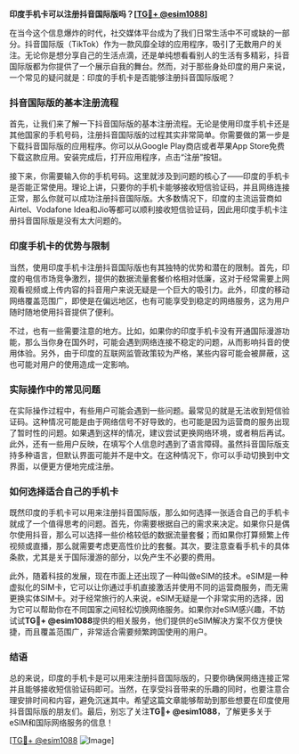 **印度手机卡可以注册抖音国际版吗？[[TG💪+ @esim1088](https://t.me/s/esim1088)]**

在当今这个信息爆炸的时代，社交媒体平台成为了我们日常生活中不可或缺的一部分。抖音国际版（TikTok）作为一款风靡全球的应用程序，吸引了无数用户的关注。无论你是想分享自己的生活点滴，还是单纯想看看别人的生活有多精彩，抖音国际版都为你提供了一个展示自我的舞台。然而，对于那些身处印度的用户来说，一个常见的疑问就是：印度的手机卡是否能够注册抖音国际版呢？

### 抖音国际版的基本注册流程

首先，让我们来了解一下抖音国际版的基本注册流程。无论是使用印度手机卡还是其他国家的手机号码，注册抖音国际版的过程其实非常简单。你需要做的第一步是下载抖音国际版的应用程序。你可以从Google Play商店或者苹果App Store免费下载这款应用。安装完成后，打开应用程序，点击“注册”按钮。

接下来，你需要输入你的手机号码。这里就涉及到问题的核心了——印度的手机卡是否能正常使用。理论上讲，只要你的手机卡能够接收短信验证码，并且网络连接正常，那么你就可以成功注册抖音国际版。大多数情况下，印度的主流运营商如Airtel、Vodafone Idea和Jio等都可以顺利接收短信验证码，因此用印度手机卡注册抖音国际版是没有太大问题的。

### 印度手机卡的优势与限制

当然，使用印度手机卡注册抖音国际版也有其独特的优势和潜在的限制。首先，印度的电信市场竞争激烈，提供的数据流量套餐价格相对低廉，这对于经常需要上网观看视频或上传内容的抖音用户来说无疑是一个巨大的吸引力。此外，印度的移动网络覆盖范围广，即使是在偏远地区，也有可能享受到稳定的网络服务，这为用户随时随地使用抖音提供了便利。

不过，也有一些需要注意的地方。比如，如果你的印度手机卡没有开通国际漫游功能，那么当你身在国外时，可能会遇到网络连接不稳定的问题，从而影响抖音的使用体验。另外，由于印度的互联网监管政策较为严格，某些内容可能会被屏蔽，这也可能对用户的使用造成一定影响。

### 实际操作中的常见问题

在实际操作过程中，有些用户可能会遇到一些问题。最常见的就是无法收到短信验证码。这种情况可能是由于网络信号不好导致的，也可能是因为运营商的服务出现了暂时性的问题。如果遇到这样的情况，建议尝试更换网络环境，或者稍后再试。此外，还有一些用户反映，在填写个人信息时遇到了语言障碍。虽然抖音国际版支持多种语言，但默认界面可能并不是中文。在这种情况下，你可以手动切换到中文界面，以便更方便地完成注册。

### 如何选择适合自己的手机卡

既然印度的手机卡可以用来注册抖音国际版，那么如何选择一张适合自己的手机卡就成了一个值得思考的问题。首先，你需要根据自己的需求来决定。如果你只是偶尔使用抖音，那么可以选择一些价格较低的数据流量套餐；而如果你打算频繁上传视频或直播，那么就需要考虑更高性价比的套餐。其次，要注意查看手机卡的具体条款，尤其是关于国际漫游的部分，以免产生不必要的费用。

此外，随着科技的发展，现在市面上还出现了一种叫做eSIM的技术。eSIM是一种虚拟化的SIM卡，它可以让你通过手机直接激活并使用不同的运营商服务，而无需更换实体SIM卡。对于经常旅行的人来说，eSIM无疑是一个非常实用的选择，因为它可以帮助你在不同国家之间轻松切换网络服务。如果你对eSIM感兴趣，不妨试试**TG💪+ @esim1088**提供的相关服务，他们提供的eSIM解决方案不仅方便快捷，而且覆盖范围广，非常适合需要频繁跨国使用的用户。

### 结语

总的来说，印度的手机卡是可以用来注册抖音国际版的，只要你确保网络连接正常并且能够接收短信验证码即可。当然，在享受抖音带来的乐趣的同时，也要注意合理安排时间和内容，避免沉迷其中。希望这篇文章能够帮助到那些想要在印度使用抖音国际版的朋友们。最后，别忘了关注**TG💪+ @esim1088**，了解更多关于eSIM和国际网络服务的信息！

[[TG💪+ @esim1088](https://t.me/s/esim1088) ![Image](https://i.postimg.cc/4NQfJmqS/Snipaste-2025-05-13-00-14-12.png)]